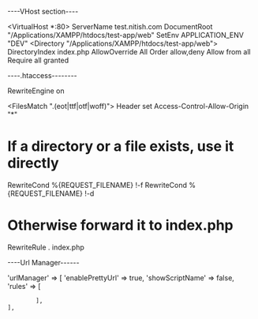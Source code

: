 ----VHost section----

<VirtualHost *:80>
    ServerName  test.nitish.com
    DocumentRoot "/Applications/XAMPP/htdocs/test-app/web"
    SetEnv APPLICATION_ENV "DEV"
    <Directory "/Applications/XAMPP/htdocs/test-app/web">
        DirectoryIndex index.php
        AllowOverride All
        Order allow,deny
        Allow from all
        Require all granted
    </Directory>
</VirtualHost>

----.htaccess--------

RewriteEngine on

<FilesMatch ".(eot|ttf|otf|woff)">
    Header set Access-Control-Allow-Origin "*"
</FilesMatch>

# If a directory or a file exists, use it directly
RewriteCond %{REQUEST_FILENAME} !-f
RewriteCond %{REQUEST_FILENAME} !-d
# Otherwise forward it to index.php
RewriteRule . index.php


----Url Manager------

'urlManager' => [
            'enablePrettyUrl' => true,
            'showScriptName' => false,
            'rules' => [
            
            ],
    ],


